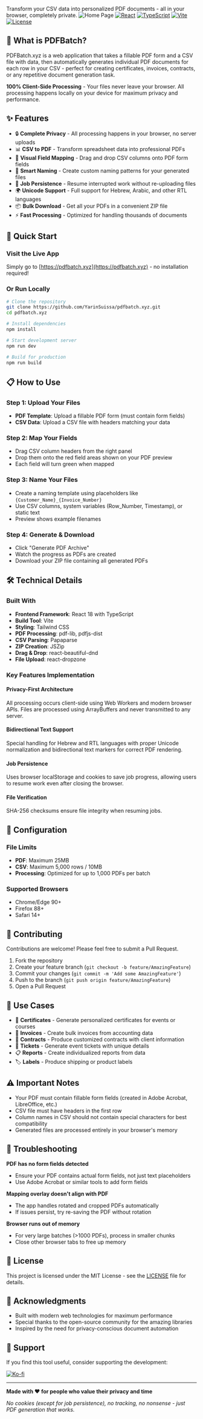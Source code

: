 Transform your CSV data into personalized PDF documents - all in your browser, completely private.
![Home Page](images/pdfbatch-phase1.png)
[![React](https://img.shields.io/badge/React-18.3-blue.svg)](https://reactjs.org/)
[![TypeScript](https://img.shields.io/badge/TypeScript-5.6-blue.svg)](https://www.typescriptlang.org/)
[![Vite](https://img.shields.io/badge/Vite-5.4-purple.svg)](https://vitejs.dev/)
[![License](https://img.shields.io/badge/License-MIT-green.svg)](LICENSE)

## 🌟 What is PDFBatch?

PDFBatch.xyz is a web application that takes a fillable PDF form and a CSV file with data, then automatically generates individual PDF documents for each row in your CSV - perfect for creating certificates, invoices, contracts, or any repetitive document generation task.

**100% Client-Side Processing** - Your files never leave your browser. All processing happens locally on your device for maximum privacy and performance.

## ✨ Features

- 🔒 **Complete Privacy** - All processing happens in your browser, no server uploads
- 📊 **CSV to PDF** - Transform spreadsheet data into professional PDFs
- 🎯 **Visual Field Mapping** - Drag and drop CSV columns onto PDF form fields
- 📝 **Smart Naming** - Create custom naming patterns for your generated files
- 💾 **Job Persistence** - Resume interrupted work without re-uploading files
- 🌍 **Unicode Support** - Full support for Hebrew, Arabic, and other RTL languages
- 📦 **Bulk Download** - Get all your PDFs in a convenient ZIP file
- ⚡ **Fast Processing** - Optimized for handling thousands of documents

## 🚀 Quick Start

### Visit the Live App
Simply go to [https://pdfbatch.xyz](https://pdfbatch.xyz) - no installation required!

### Or Run Locally

```bash
# Clone the repository
git clone https://github.com/YarinSuissa/pdfbatch.xyz.git
cd pdfbatch.xyz

# Install dependencies
npm install

# Start development server
npm run dev

# Build for production
npm run build
```

## 📋 How to Use

### Step 1: Upload Your Files
- **PDF Template**: Upload a fillable PDF form (must contain form fields)
- **CSV Data**: Upload a CSV file with headers matching your data

### Step 2: Map Your Fields
- Drag CSV column headers from the right panel
- Drop them onto the red field areas shown on your PDF preview
- Each field will turn green when mapped

### Step 3: Name Your Files
- Create a naming template using placeholders like `{Customer_Name}_{Invoice_Number}`
- Use CSV columns, system variables (Row_Number, Timestamp), or static text
- Preview shows example filenames

### Step 4: Generate & Download
- Click "Generate PDF Archive"
- Watch the progress as PDFs are created
- Download your ZIP file containing all generated PDFs

## 🛠️ Technical Details

### Built With

- **Frontend Framework**: React 18 with TypeScript
- **Build Tool**: Vite
- **Styling**: Tailwind CSS
- **PDF Processing**: pdf-lib, pdfjs-dist
- **CSV Parsing**: Papaparse
- **ZIP Creation**: JSZip
- **Drag & Drop**: react-beautiful-dnd
- **File Upload**: react-dropzone

### Key Features Implementation

#### Privacy-First Architecture
All processing occurs client-side using Web Workers and modern browser APIs. Files are processed using ArrayBuffers and never transmitted to any server.

#### Bidirectional Text Support
Special handling for Hebrew and RTL languages with proper Unicode normalization and bidirectional text markers for correct PDF rendering.

#### Job Persistence
Uses browser localStorage and cookies to save job progress, allowing users to resume work even after closing the browser.

#### File Verification
SHA-256 checksums ensure file integrity when resuming jobs.

## 🔧 Configuration

### File Limits
- **PDF**: Maximum 25MB
- **CSV**: Maximum 5,000 rows / 10MB
- **Processing**: Optimized for up to 1,000 PDFs per batch

### Supported Browsers
- Chrome/Edge 90+
- Firefox 88+
- Safari 14+

## 🤝 Contributing

Contributions are welcome! Please feel free to submit a Pull Request.

1. Fork the repository
2. Create your feature branch (`git checkout -b feature/AmazingFeature`)
3. Commit your changes (`git commit -m 'Add some AmazingFeature'`)
4. Push to the branch (`git push origin feature/AmazingFeature`)
5. Open a Pull Request

## 📝 Use Cases

- 📜 **Certificates** - Generate personalized certificates for events or courses
- 📄 **Invoices** - Create bulk invoices from accounting data
- 📑 **Contracts** - Produce customized contracts with client information
- 🎫 **Tickets** - Generate event tickets with unique details
- 📋 **Reports** - Create individualized reports from data
- 🏷️ **Labels** - Produce shipping or product labels

## ⚠️ Important Notes

- Your PDF must contain fillable form fields (created in Adobe Acrobat, LibreOffice, etc.)
- CSV file must have headers in the first row
- Column names in CSV should not contain special characters for best compatibility
- Generated files are processed entirely in your browser's memory

## 🐛 Troubleshooting

**PDF has no form fields detected**
- Ensure your PDF contains actual form fields, not just text placeholders
- Use Adobe Acrobat or similar tools to add form fields

**Mapping overlay doesn't align with PDF**
- The app handles rotated and cropped PDFs automatically
- If issues persist, try re-saving the PDF without rotation

**Browser runs out of memory**
- For very large batches (>1000 PDFs), process in smaller chunks
- Close other browser tabs to free up memory

## 📄 License

This project is licensed under the MIT License - see the [LICENSE](LICENSE) file for details.

## 🙏 Acknowledgments

- Built with modern web technologies for maximum performance
- Special thanks to the open-source community for the amazing libraries
- Inspired by the need for privacy-conscious document automation

## 💖 Support

If you find this tool useful, consider supporting the development:

[![Ko-fi](https://ko-fi.com/img/githubbutton_sm.svg)](https://ko-fi.com/M4M11I0T5G)

---

**Made with ❤️ for people who value their privacy and time**

*No cookies (except for job persistence), no tracking, no nonsense - just PDF generation that works.*
